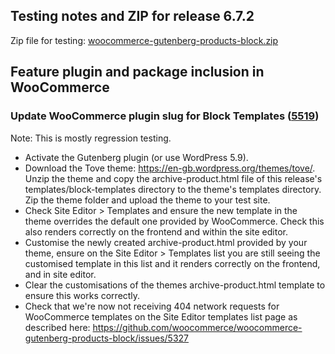 ## Testing notes and ZIP for release 6.7.2

Zip file for testing: [woocommerce-gutenberg-products-block.zip](https://github.com/woocommerce/woocommerce-gutenberg-products-block/files/7886795/woocommerce-gutenberg-products-block.zip)

## Feature plugin and package inclusion in WooCommerce

### Update WooCommerce plugin slug for Block Templates ([5519](https://github.com/woocommerce/woocommerce-gutenberg-products-block/pull/5519))

Note: This is mostly regression testing.

- Activate the Gutenberg plugin (or use WordPress 5.9).
- Download the Tove theme: https://en-gb.wordpress.org/themes/tove/. Unzip the theme and copy the archive-product.html file of this release's templates/block-templates directory to the theme's templates directory. Zip the theme folder and upload the theme to your test site.
- Check Site Editor > Templates and ensure the new template in the theme overrides the default one provided by WooCommerce. Check this also renders correctly on the frontend and within the site editor.
- Customise the newly created archive-product.html provided by your theme, ensure on the Site Editor > Templates list you are still seeing the customised template in this list and it renders correctly on the frontend, and in site editor.
- Clear the customisations of the themes archive-product.html template to ensure this works correctly.
- Check that we're now not receiving 404 network requests for WooCommerce templates on the Site Editor templates list page as described here: https://github.com/woocommerce/woocommerce-gutenberg-products-block/issues/5327